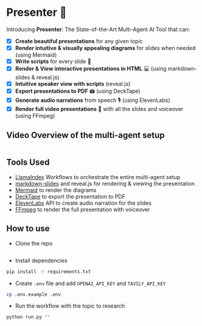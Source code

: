 # Presenter 🎦

Introducing **Presenter**: The State-of-the-Art Multi-Agent AI Tool that can:

- [x] **Create beautiful presentations** for any given topic
- [x] **Render intuitive & visually appealing diagrams** for slides when needed (using Mermaid)
- [x] **Write scripts** for every slide 📜
- [x] **Render & View interactive presentations in HTML** 💻 (using markdown-slides & reveal.js)
- [x] **Intuitive speaker view with scripts** (reveal.js)
- [x] **Export presentations to PDF** 🖨️ (using DeckTape)
- [x] **Generate audio narrations** from speech 🎙️ (using ElevenLabs)
- [x] **Render full video presentations** 🎥 with all the slides and voiceover (using FFmpeg)

## Video Overview of the multi-agent setup

[![]()]()

## Tools Used

- [LlamaIndex](https://www.llamaindex.ai/) Workflows to orchestrate the entire multi-agent setup
- [markdown-slides](https://github.com/dadoomer/markdown-slides) and reveal.js for rendering & viewing the presentation
- [Mermaid](https://github.com/mermaid-js/mermaid) to render the diagrams
- [DeckTape](https://github.com/astefanutti/decktape) to export the presentation to PDF
- [ElevenLabs](https://elevenlabs.io/) API to create audio narration for the slides
- [FFmpeg](https://www.ffmpeg.org/) to render the full presentation with voiceover

## How to use

- Clone the repo

```bash

```

- Install dependencies

```bash
pip install -r requirements.txt
```

- Create `.env` file and add `OPENAI_API_KEY` and `TAVILY_API_KEY`

```bash
cp .env.example .env
```

- Run the workflow with the topic to research

```bash
python run.py ""
```
